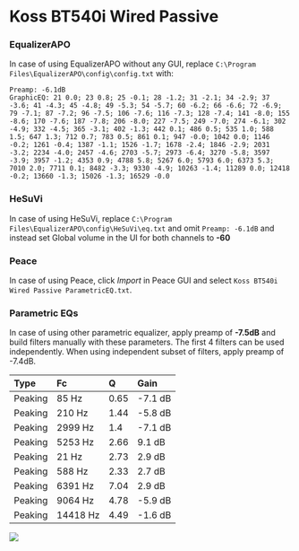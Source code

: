 # Koss BT540i Wired Passive

### EqualizerAPO
In case of using EqualizerAPO without any GUI, replace `C:\Program Files\EqualizerAPO\config\config.txt`
with:
```
Preamp: -6.1dB
GraphicEQ: 21 0.0; 23 0.8; 25 -0.1; 28 -1.2; 31 -2.1; 34 -2.9; 37 -3.6; 41 -4.3; 45 -4.8; 49 -5.3; 54 -5.7; 60 -6.2; 66 -6.6; 72 -6.9; 79 -7.1; 87 -7.2; 96 -7.5; 106 -7.6; 116 -7.3; 128 -7.4; 141 -8.0; 155 -8.6; 170 -7.6; 187 -7.8; 206 -8.0; 227 -7.5; 249 -7.0; 274 -6.1; 302 -4.9; 332 -4.5; 365 -3.1; 402 -1.3; 442 0.1; 486 0.5; 535 1.0; 588 1.5; 647 1.3; 712 0.7; 783 0.5; 861 0.1; 947 -0.0; 1042 0.0; 1146 -0.2; 1261 -0.4; 1387 -1.1; 1526 -1.7; 1678 -2.4; 1846 -2.9; 2031 -3.2; 2234 -4.0; 2457 -4.6; 2703 -5.7; 2973 -6.4; 3270 -5.8; 3597 -3.9; 3957 -1.2; 4353 0.9; 4788 5.8; 5267 6.0; 5793 6.0; 6373 5.3; 7010 2.0; 7711 0.1; 8482 -3.3; 9330 -4.9; 10263 -1.4; 11289 0.0; 12418 -0.2; 13660 -1.3; 15026 -1.3; 16529 -0.0
```

### HeSuVi
In case of using HeSuVi, replace `C:\Program Files\EqualizerAPO\config\HeSuVi\eq.txt` and omit `Preamp:
-6.1dB` and instead set Global volume in the UI for both channels to **-60**

### Peace
In case of using Peace, click *Import* in Peace GUI and select `Koss BT540i Wired Passive ParametricEQ.txt`.

### Parametric EQs
In case of using other parametric equalizer, apply preamp of **-7.5dB** and build filters manually
with these parameters. The first 4 filters can be used independently.
When using independent subset of filters, apply preamp of -7.4dB.

| Type    | Fc       |    Q | Gain    |
|:--------|:---------|:-----|:--------|
| Peaking | 85 Hz    | 0.65 | -7.1 dB |
| Peaking | 210 Hz   | 1.44 | -5.8 dB |
| Peaking | 2999 Hz  | 1.4  | -7.1 dB |
| Peaking | 5253 Hz  | 2.66 | 9.1 dB  |
| Peaking | 21 Hz    | 2.73 | 2.9 dB  |
| Peaking | 588 Hz   | 2.33 | 2.7 dB  |
| Peaking | 6391 Hz  | 7.04 | 2.9 dB  |
| Peaking | 9064 Hz  | 4.78 | -5.9 dB |
| Peaking | 14418 Hz | 4.49 | -1.6 dB |

![](https://raw.githubusercontent.com/jaakkopasanen/AutoEq/master/results/innerfidelity/sbaf-serious/Koss%20BT540i%20Wired%20Passive/Koss%20BT540i%20Wired%20Passive.png)